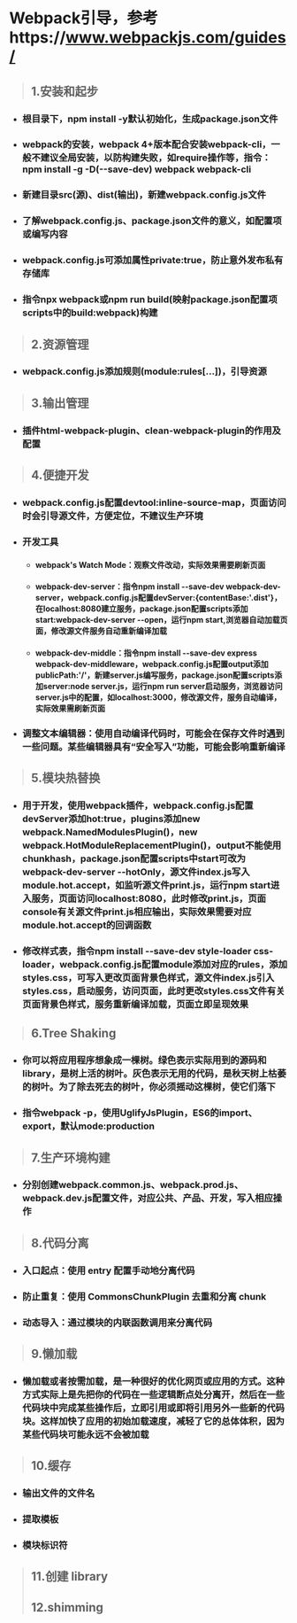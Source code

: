 # Webpack引导，参考https://www.webpackjs.com/guides/
>## 1.安装和起步
+ ### 根目录下，npm install -y默认初始化，生成package.json文件
+ ### webpack的安装，webpack 4+版本配合安装webpack-cli，一般不建议全局安装，以防构建失败，如require操作等，指令：npm install -g -D(--save-dev) webpack webpack-cli
+ ### 新建目录src(源)、dist(输出)，新建webpack.config.js文件
+ ### 了解webpack.config.js、package.json文件的意义，如配置项或编写内容
+ ### webpack.config.js可添加属性private:true，防止意外发布私有存储库
+ ### 指令npx webpack或npm run build(映射package.json配置项scripts中的build:webpack)构建
>## 2.资源管理
+ ### webpack.config.js添加规则(module:rules[...])，引导资源
>## 3.输出管理
+ ### 插件html-webpack-plugin、clean-webpack-plugin的作用及配置
>## 4.便捷开发
+ ### webpack.config.js配置devtool:inline-source-map，页面访问时会引导源文件，方便定位，不建议生产环境
+ ### 开发工具
    + #### webpack's Watch Mode：观察文件改动，实际效果需要刷新页面
    + #### webpack-dev-server：指令npm install --save-dev webpack-dev-server，webpack.config.js配置devServer:{contentBase:'.dist'}，在localhost:8080建立服务，package.json配置scripts添加start:webpack-dev-server --open，运行npm start,浏览器自动加载页面，修改源文件服务自动重新编译加载
    + #### webpack-dev-middle：指令npm install --save-dev express webpack-dev-middleware，webpack.config.js配置output添加publicPath:'/'，新建server.js编写服务，package.json配置scripts添加server:node server.js，运行npm run server启动服务，浏览器访问server.js中的配置，如localhost:3000，修改源文件，服务自动编译，实际效果需刷新页面
+ ### 调整文本编辑器：使用自动编译代码时，可能会在保存文件时遇到一些问题。某些编辑器具有“安全写入”功能，可能会影响重新编译
>## 5.模块热替换
+ ### 用于开发，使用webpack插件，webpack.config.js配置devServer添加hot:true，plugins添加new webpack.NamedModulesPlugin()，new webpack.HotModuleReplacementPlugin()，output不能使用chunkhash，package.json配置scripts中start可改为webpack-dev-server --hotOnly，源文件index.js写入module.hot.accept，如监听源文件print.js，运行npm start进入服务，页面访问localhost:8080，此时修改print.js，页面console有关源文件print.js相应输出，实际效果需要对应module.hot.accept的回调函数
+ ### 修改样式表，指令npm install --save-dev style-loader css-loader，webpack.config.js配置module添加对应的rules，添加styles.css，可写入更改页面背景色样式，源文件index.js引入styles.css，启动服务，访问页面，此时更改styles.css文件有关页面背景色样式，服务重新编译加载，页面立即呈现效果
>## 6.Tree Shaking
+ ### 你可以将应用程序想象成一棵树。绿色表示实际用到的源码和 library，是树上活的树叶。灰色表示无用的代码，是秋天树上枯萎的树叶。为了除去死去的树叶，你必须摇动这棵树，使它们落下
+ ### 指令webpack -p，使用UglifyJsPlugin，ES6的import、export，默认mode:production
>## 7.生产环境构建
+ ### 分别创建webpack.common.js、webpack.prod.js、webpack.dev.js配置文件，对应公共、产品、开发，写入相应操作
>## 8.代码分离
+ ### 入口起点：使用 entry 配置手动地分离代码
+ ### 防止重复：使用 CommonsChunkPlugin 去重和分离 chunk
+ ### 动态导入：通过模块的内联函数调用来分离代码
>## 9.懒加载
+ ### 懒加载或者按需加载，是一种很好的优化网页或应用的方式。这种方式实际上是先把你的代码在一些逻辑断点处分离开，然后在一些代码块中完成某些操作后，立即引用或即将引用另外一些新的代码块。这样加快了应用的初始加载速度，减轻了它的总体体积，因为某些代码块可能永远不会被加载
>## 10.缓存
+ ### 输出文件的文件名
+ ### 提取模板
+ ### 模块标识符
>## 11.创建 library
>## 12.shimming